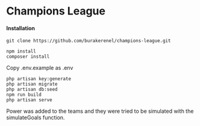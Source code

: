
# Champions League



#### Installation

```
git clone https://github.com/burakerenel/champions-league.git
 
npm install
composer install

```

Copy .env.example as .env

```
php artisan key:generate
php artisan migrate
php artisan db:seed
npm run build
php artisan serve

```


Power was added to the teams and they were tried to be simulated with the simulateGoals function.
